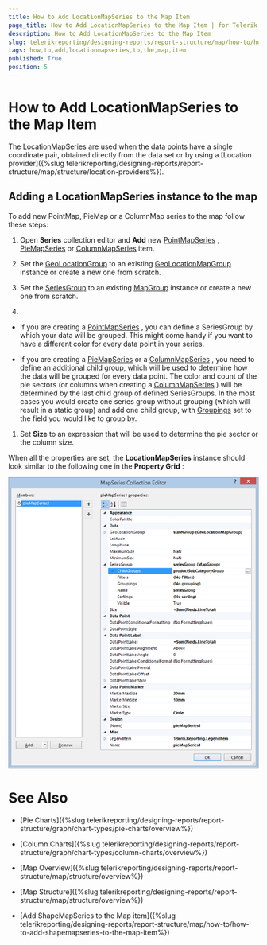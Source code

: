 ```yaml
---
title: How to Add LocationMapSeries to the Map Item
page_title: How to Add LocationMapSeries to the Map Item | for Telerik Reporting Documentation
description: How to Add LocationMapSeries to the Map Item
slug: telerikreporting/designing-reports/report-structure/map/how-to/how-to-add-locationmapseries-to-the-map-item
tags: how,to,add,locationmapseries,to,the,map,item
published: True
position: 5
---
```


# How to Add LocationMapSeries to the Map Item



The  [LocationMapSeries](/reporting/api/Telerik.Reporting.LocationMapSeries)  are used when the data points have a single coordinate pair,         obtained directly from the data set or by using a [Location provider]({%slug telerikreporting/designing-reports/report-structure/map/structure/location-providers%}).       

## Adding a LocationMapSeries instance to the map

To add new PointMap, PieMap or a ColumnMap series to the map follow these steps:         

1. Open __Series__  collection editor and __Add__  new                [PointMapSeries](/reporting/api/Telerik.Reporting.PointMapSeries) ,                [PieMapSeries](/reporting/api/Telerik.Reporting.PieMapSeries)                or                [ColumnMapSeries](/reporting/api/Telerik.Reporting.ColumnMapSeries)                item.             

1. Set the  [GeoLocationGroup](/reporting/api/Telerik.Reporting.LocationMapSeries#Telerik_Reporting_LocationMapSeries_GeoLocationGroup)  to an existing                [GeoLocationMapGroup](/reporting/api/Telerik.Reporting.GeoLocationMapGroup)  instance or create a new one from scratch.             

1. Set the  [SeriesGroup](/reporting/api/Telerik.Reporting.MapSeriesBase#Telerik_Reporting_MapSeriesBase_SeriesGroup)  to an existing                [MapGroup](/reporting/api/Telerik.Reporting.MapGroup)  instance or create a new one from scratch.             

1. 

   + If you are creating a  [PointMapSeries](/reporting/api/Telerik.Reporting.PointMapSeries) , you can define a SeriesGroup                   by which your data will be grouped. This might come handy if you want to have a different color for every data point in your series.                 

   + If you are creating a  [PieMapSeries](/reporting/api/Telerik.Reporting.PieMapSeries)  or a                    [ColumnMapSeries](/reporting/api/Telerik.Reporting.ColumnMapSeries) , you need to define an additional child group,                   which will be used to determine how the data will be grouped for every data point.                   The color and count of the pie sectors (or columns when creating a  [ColumnMapSeries](/reporting/api/Telerik.Reporting.ColumnMapSeries) )                   will be determined by the last child group of defined SeriesGroups. In the most cases                   you would create one series group without grouping (which will result in a static group) and add one child group, with                    [Groupings](/reporting/api/Telerik.Reporting.GroupBase#Telerik_Reporting_GroupBase_Groupings)                    set to the field you would like to group by.                 

1. Set __Size__  to an expression that will be used to determine the pie sector or the column size.             

When all the properties are set, the __LocationMapSeries__  instance should look similar to the following one in the            __Property Grid__ :           

  ![Map Add Location Map Series](images/Map/Map_AddLocationMapSeries.png)

# See Also

 * [Pie Charts]({%slug telerikreporting/designing-reports/report-structure/graph/chart-types/pie-charts/overview%})

 * [Column Charts]({%slug telerikreporting/designing-reports/report-structure/graph/chart-types/column-charts/overview%})

 * [Map Overview]({%slug telerikreporting/designing-reports/report-structure/map/structure/overview%})

 * [Map Structure]({%slug telerikreporting/designing-reports/report-structure/map/structure/overview%})

 * [Add ShapeMapSeries to the Map item]({%slug telerikreporting/designing-reports/report-structure/map/how-to/how-to-add-shapemapseries-to-the-map-item%})

